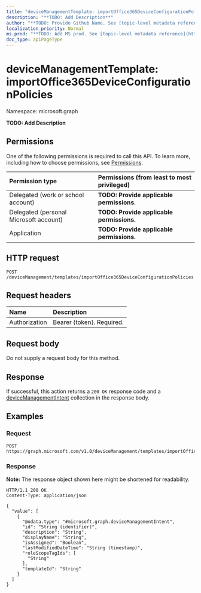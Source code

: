```yaml
---
title: "deviceManagementTemplate: importOffice365DeviceConfigurationPolicies"
description: "**TODO: Add Description**"
author: "**TODO: Provide Github Name. See [topic-level metadata reference](https://msgo.azurewebsites.net/add/document/guidelines/metadata.html#topic-level-metadata)**"
localization_priority: Normal
ms.prod: "**TODO: Add MS prod. See [topic-level metadata reference](https://msgo.azurewebsites.net/add/document/guidelines/metadata.html#topic-level-metadata)**"
doc_type: apiPageType
---
```


# deviceManagementTemplate: importOffice365DeviceConfigurationPolicies
Namespace: microsoft.graph



**TODO: Add Description**

## Permissions
One of the following permissions is required to call this API. To learn more, including how to choose permissions, see [Permissions](/graph/permissions-reference).

|Permission type|Permissions (from least to most privileged)|
|:---|:---|
|Delegated (work or school account)|**TODO: Provide applicable permissions.**|
|Delegated (personal Microsoft account)|**TODO: Provide applicable permissions.**|
|Application|**TODO: Provide applicable permissions.**|

## HTTP request

<!-- {
  "blockType": "ignored"
}
-->
``` http
POST /deviceManagement/templates/importOffice365DeviceConfigurationPolicies
```

## Request headers
|Name|Description|
|:---|:---|
|Authorization|Bearer {token}. Required.|

## Request body
Do not supply a request body for this method.

## Response

If successful, this action returns a `200 OK` response code and a [deviceManagementIntent](../resources/devicemanagementintent.md) collection in the response body.

## Examples

### Request
<!-- {
  "blockType": "request",
  "name": "devicemanagementtemplate_importoffice365deviceconfigurationpolicies"
}
-->
``` http
POST https://graph.microsoft.com/v1.0/deviceManagement/templates/importOffice365DeviceConfigurationPolicies
```


### Response
**Note:** The response object shown here might be shortened for readability.
<!-- {
  "blockType": "response",
  "truncated": true,
  "@odata.type": "Collection(microsoft.graph.deviceManagementIntent)"
}
-->
``` http
HTTP/1.1 200 OK
Content-Type: application/json

{
  "value": [
    {
      "@odata.type": "#microsoft.graph.deviceManagementIntent",
      "id": "String (identifier)",
      "description": "String",
      "displayName": "String",
      "isAssigned": "Boolean",
      "lastModifiedDateTime": "String (timestamp)",
      "roleScopeTagIds": [
        "String"
      ],
      "templateId": "String"
    }
  ]
}
```

